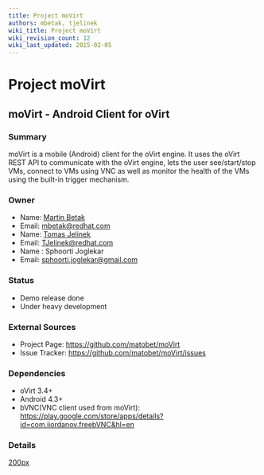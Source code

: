 ```yaml
---
title: Project moVirt
authors: mbetak, tjelinek
wiki_title: Project moVirt
wiki_revision_count: 12
wiki_last_updated: 2015-02-05
---
```


# Project moVirt

## moVirt - Android Client for oVirt

### Summary

moVirt is a mobile (Android) client for the oVirt engine. It uses the oVirt REST API to communicate with the oVirt engine, lets the user see/start/stop VMs, connect to VMs using VNC as well as monitor the health of the VMs using the built-in trigger mechanism.

### Owner

*   Name: [Martin Betak](User:mbetak)
*   Email: <mbetak@redhat.com>
*   Name: [Tomas Jelinek](User:TJelinek)
*   Email: <TJelinek@redhat.com>
*   Name : Sphoorti Joglekar
*   Email: <sphoorti.joglekar@gmail.com>

### Status

*   Demo release done
*   Under heavy development

### External Sources

*   Project Page: <https://github.com/matobet/moVirt>
*   Issue Tracker: <https://github.com/matobet/moVirt/issues>

### Dependencies

*   oVirt 3.4+
*   Android 4.3+
*   bVNC(VNC client used from moVirt): <https://play.google.com/store/apps/details?id=com.iiordanov.freebVNC&hl=en>

### Details

[200px ](File:ReallyMainScreen.png)
